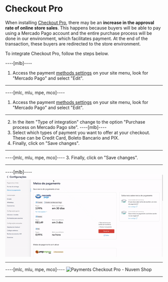 # Checkout Pro
 
When installing [Checkout Pro](/developers/en/docs/checkout-pro/landing), there may be an **increase in the approval rate of online store sales**. This happens because buyers will be able to pay using a Mercado Pago account and the entire purchase process will be done in our environment, which facilitates payment. At the end of the transaction, these buyers are redirected to the store environment.
 
To integrate Checkout Pro, follow the steps below.

----[mlb]---- 
1. Access the payment [methods settings](https://lojavirtualnuvem.com.br/admin/payments/) on your site menu, look for "Mercado Pago" and select "Edit".

------------
----[mlc, mlu, mpe, mco]----
1. Access the payment [methods settings](https://mitiendanube.com/admin/payments/) on your site menu, look for "Mercado Pago" and select "Edit".

------------
2. In the item "Type of integration" change to the option "Purchase process on Mercado Pago site".
----[mlb]---- 
3. Select which types of payment you want to offer at your checkout. These can be Credit Card, Boleto Bancario and PIX.
4. Finally, click on "Save changes".

------------
----[mlc, mlu, mpe, mco]----
3. Finally, click on "Save changes". 

------------

----[mlb]----
![Payments Checkout Pro - Nuvem Shop](/images/nuvemshop/nuvemshop_checkout_redirect_3.gif)

------------
----[mlc, mlu, mpe, mco]----
![Payments Checkout Pro - Nuvem Shop](/images/nuvemshop/mx_tiendanube_checkout_redirect.gif)

------------